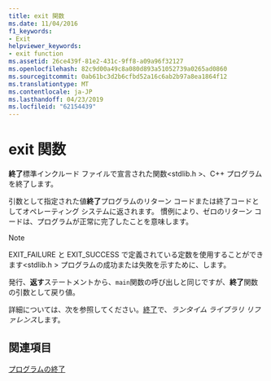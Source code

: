 ```yaml
---
title: exit 関数
ms.date: 11/04/2016
f1_keywords:
- Exit
helpviewer_keywords:
- exit function
ms.assetid: 26ce439f-81e2-431c-9ff8-a09a96f32127
ms.openlocfilehash: 82c9d00a49c8a080d893a51052739a0265ad0860
ms.sourcegitcommit: 0ab61bc3d2b6cfbd52a16c6ab2b97a8ea1864f12
ms.translationtype: MT
ms.contentlocale: ja-JP
ms.lasthandoff: 04/23/2019
ms.locfileid: "62154439"
---
```

# <a name="exit-function"></a>exit 関数

**終了**標準インクルード ファイルで宣言された関数\<stdlib.h >、C++ プログラムを終了します。

引数として指定された値**終了**プログラムのリターン コードまたは終了コードとしてオペレーティング システムに返されます。 慣例により、ゼロのリターン コードは、プログラムが正常に完了したことを意味します。

> [!NOTE]
>  EXIT_FAILURE と EXIT_SUCCESS で定義されている定数を使用することができます\<stdlib.h > プログラムの成功または失敗を示すために、します。

発行、**返す**ステートメントから、`main`関数の呼び出しと同じですが、**終了**関数の引数として戻り値。

詳細については、次を参照してください。[終了](../c-runtime-library/reference/exit-exit-exit.md)で、*ランタイム ライブラリ リファレンス*します。

## <a name="see-also"></a>関連項目

[プログラムの終了](../cpp/program-termination.md)